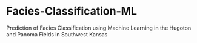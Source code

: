 # Facies-Classification-ML
Prediction of Facies Classification using Machine Learning in the Hugoton and Panoma Fields in Southwest Kansas
